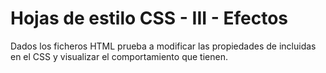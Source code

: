 # Hojas de estilo CSS - III - Efectos

Dados los ficheros HTML prueba a modificar las propiedades de incluidas en el CSS y visualizar el comportamiento que tienen.
